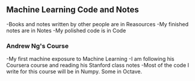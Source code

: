 ## Machine Learning Code and Notes

-Books and notes written by other people are in Reasources
-My finished notes are in Notes
-My polished code is in Code

### Andrew Ng's Course 
-My first machine exposure to Machine Learning
-I am following his Coursera course and reading his Stanford class notes
-Most of the code I write for this course will be in Numpy. Some in Octave.
